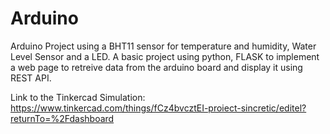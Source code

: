 # Arduino
Arduino Project using a BHT11 sensor for temperature and humidity, Water Level Sensor and a LED.
A basic project using python, FLASK to implement a web page to retreive data from the arduino board and display it using REST API.

Link to the Tinkercad Simulation:
https://www.tinkercad.com/things/fCz4bvcztEI-proiect-sincretic/editel?returnTo=%2Fdashboard
